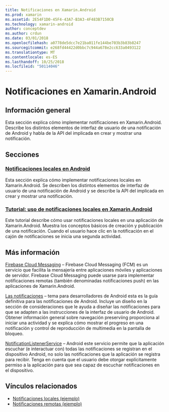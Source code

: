 ```yaml
---
title: Notificaciones en Xamarin.Android
ms.prod: xamarin
ms.assetid: 2E54F1D0-45F4-43A7-B3A3-4F483B7150CB
ms.technology: xamarin-android
author: conceptdev
ms.author: crdun
ms.date: 03/01/2018
ms.openlocfilehash: a0778de5dcc7e21ba011fe144be703b3b83b8247
ms.sourcegitcommit: e268fd44422d0bbc7c944a678e2cc633a0493122
ms.translationtype: MT
ms.contentlocale: es-ES
ms.lasthandoff: 10/25/2018
ms.locfileid: "50114046"
---
```

# <a name="notifications-in-xamarinandroid"></a>Notificaciones en Xamarin.Android


## <a name="overview"></a>Información general

Esta sección explica cómo implementar notificaciones en Xamarin.Android. Describe los distintos elementos de interfaz de usuario de una notificación de Android y habla de la API del implicada en crear y mostrar una notificación.


## <a name="sections"></a>Secciones

### <a name="local-notifications-in-androidlocal-notificationsmd"></a>[Notificaciones locales en Android](local-notifications.md)

Esta sección explica cómo implementar notificaciones locales en Xamarin.Android. Se describen los distintos elementos de interfaz de usuario de una notificación de Android y se describe la API del implicada en crear y mostrar una notificación. 

### <a name="walkthrough---using-local-notifications-in-xamarinandroidlocal-notifications-walkthroughmd"></a>[Tutorial: uso de notificaciones locales en Xamarin.Android](local-notifications-walkthrough.md)  
 
Este tutorial describe cómo usar notificaciones locales en una aplicación de Xamarin.Android. Muestra los conceptos básicos de creación y publicación de una notificación. Cuando el usuario hace clic en la notificación en el cajón de notificaciones se inicia una segunda actividad. 


## <a name="for-further-reading"></a>Más información

[Firebase Cloud Messaging](~/android/data-cloud/google-messaging/firebase-cloud-messaging.md) &ndash; Firebase Cloud Messaging (FCM) es un servicio que facilita la mensajería entre aplicaciones móviles y aplicaciones de servidor. Firebase Cloud Messaging puede usarse para implementar notificaciones remotas (también denominadas notificaciones push) en las aplicaciones de Xamarin.Android.

[Las notificaciones](http://developer.android.com/guide/topics/ui/notifiers/notifications.html) &ndash; tema para desarrolladores de Android esta es la guía definitiva para las notificaciones de Android. Incluye un diseño en la sección de consideraciones que le ayuda a diseñar las notificaciones para que se adapten a las instrucciones de la interfaz de usuario de Android. Obtener información general sobre navegación preserviing proporciona al iniciar una actividad y se explica cómo mostrar el progreso en una notificación y control de reproducción de multimedia en la pantalla de bloqueo. 

[NotificationListenerService](https://developer.xamarin.com/api/type/Android.Service.Notification.NotificationListenerService/) &ndash; Android este servicio permite que la aplicación escuchar (e interactuar con) todas las notificaciones se registran en el dispositivo Android, no solo las notificaciones que la aplicación se registra para recibir. Tenga en cuenta que el usuario debe otorgar explícitamente permiso a la aplicación para que sea capaz de escuchar notificaciones en el dispositivo.





## <a name="related-links"></a>Vínculos relacionados

- [Notificaciones locales (ejemplo)](https://developer.xamarin.com/samples/monodroid/LocalNotifications/)
- [Notificaciones remotas (ejemplo)](https://developer.xamarin.com/samples/monodroid/RemoteNotifications/)
